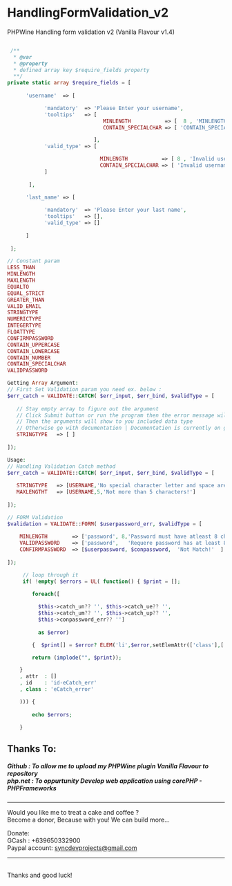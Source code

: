 # HandlingFormValidation_v2
PHPWine Handling form validation v2 (Vanilla Flavour v1.4)

```PHP

 /**
  * @var 
  * @property 
  * defined array key $require_fields property
  **/
private static array $require_fields = [
           
      'username'  => [

            'mandatory'  => 'Please Enter your username',
            'tooltips'   => [ 
                               MINLENGTH           => [  8 , 'MINLENGTH' ],  // Not less than 8 Char !
                               CONTAIN_SPECIALCHAR => [ 'CONTAIN_SPECIALCHAR' ]    // Must have special characters such underscore _

                            ],
            'valid_type' => [

                              MINLENGTH           => [ 8 , 'Invalid username!' ] ,  
                              CONTAIN_SPECIALCHAR => [ 'Invalid username!' ] 
            ]
          
       ],
      
      'last_name' => [

            'mandatory'  => 'Please Enter your last name',
            'tooltips'   => [],
            'valid_type' => []
      
      ]
    
 ];

```

```PHP
// Constant param
LESS_THAN 
MINLENGTH
MAXLENGTH
EQUALTO
EQUAL_STRICT
GREATER_THAN
VALID_EMAIL
STRINGTYPE
NUMERICTYPE
INTEGERTYPE
FLOATTYPE
CONFIRMPASSWORD
CONTAIN_UPPERCASE
CONTAIN_LOWERCASE
CONTAIN_NUMBER
CONTAIN_SPECIALCHAR
VALIDPASSWORD 

Getting Array Argument:
// First Set Validation param you need ex. below :
$err_catch = VALIDATE::CATCH( $err_input, $err_bind, $validType = [
   
   // Stay empty array to figure out the argument
   // Click Submit button or run the program then the error message will popup 
   // Then the arguments will show to you included data type
   // Otherwise go with documentation | Documentation is currently on going.. .
   STRINGTYPE   => [ ]
       
]); 

Usage: 
// Handling Validation Catch method
$err_catch = VALIDATE::CATCH( $err_input, $err_bind, $validType = [
       
   STRINGTYPE   => [USERNAME,'No special character letter and space are allowed'],
   MAXLENGTHT   => [USERNAME,5,'Not more than 5 characters!']
       
]); 

// FORM Validation
$validation = VALIDATE::FORM( $userpassword_err, $validType = [
        
    MINLENGTH        => ['password', 8,'Password must have atleast 8 characters.'],
    VALIDPASSWORD    => ['password',   'Requere password has at least 8 characters + one number + one upper case letter + one lower case letter and one special character.' ],
    CONFIRMPASSWORD  => [$userpassword, $conpassword,  'Not Match!'  ] 
    
]);
```

```PHP
     // loop through it 
     if( !empty( $errors = UL( function() { $print = [];

        foreach([
             
          $this->catch_un?? '', $this->catch_ue?? '', 
          $this->catch_um?? '', $this->catch_up?? '', 
          $this->conpassword_err?? ''] 
          
          as $error) 

        {  $print[] = $error? ELEM('li',$error,setElemAttr(['class'],['err_msg'])) : '';  }

        return (implode("", $print));

    }
    , attr  : []
    , id    : 'id-eCatch_err'
    , class : 'eCatch_error'

    ))) {
        
        echo $errors;

    } 
```

<h2>Thanks To:</h2>
<h5>
Github : To allow me to upload my PHPWine plugin Vanilla Flavour to repository<br /> 
php.net : To oppurtunity Develop web application using corePHP - PHPFrameworks<br />
</h5>


<hr />
Would you like me to treat a cake and coffee ? <br />
Become a donor, Because with you! We can build more... 

Donate: <br />
GCash : +639650332900 <br /> 
Paypal account: syncdevprojects@gmail.com
<hr />
<br />
Thanks and good luck! 
